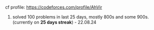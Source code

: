 cf profile: https://codeforces.com/profile/AhVir

1. solved 100 problems in last 25 days, mostly 800s and some 900s.(currently on <b>25 days streak</b>) - 22.08.24

